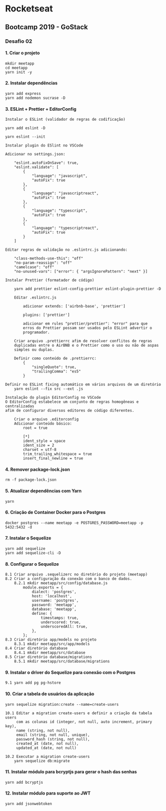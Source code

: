 # Rocketseat

## Bootcamp 2019 - GoStack

### Desafio 02

#### 1. Criar o projeto

    mkdir meetapp
    cd meetapp
    yarn init -y

#### 2. Instalar dependências

    yarn add express
    yarn add nodemon sucrase -D

#### 3. ESLint + Prettier + EditorConfig

    Instalar o ESLint (validador de regras de codificação)

    yarn add eslint -D

    yarn eslint --init

    Instalar plugin do ESlint no VSCode

    Adicionar no settings.json:

        "eslint.autoFixOnSave": true,
        "eslint.validate": [
            {
                "language": "javascript",
                "autoFix": true
            },
            {
                "language": "javascriptreact",
                "autoFix": true
            },
            {
                "language": "typescript",
                "autoFix": true
            },
            {
                "language": "typescriptreact",
                "autoFix": true
            }
        ]

    Editar regras de validação no .eslintrc.js adicionando:

        "class-methods-use-this": "off"
        "no-param-reassign": "off"
        "camelcase": "off"
        "no-unused-vars": ["error": { "argsIgnorePattern": "next" }]

    Instalar Prettier (formatador de código)

        yarn add prettier eslint-config-prettier eslint-plugin-prettier -D

        Editar .eslintrc.js

            adicionar extends: ['airbnb-base', 'prettier']

            plugins: ['prettier']

            adicionar em rules "prettier/prettier": "error" para que
            erros do Prettier possam ser usados pelo ESLint advertir o
            programador.

        Criar arquivo .prettierrc afim de resolver conflitos de regras
        duplicadas entre o AirBNB e o Prettier como o uso ou não de aspas
        simples ou duplas.

        Definir como conteúdo de .prettierrc:
            {
                "singleQuote": true,
                "trailingComma": "es5"
            }

    Definir no ESLint fixing automático em vários arquivos de um diretório
        yarn eslint --fix src --ext .js

    Instalação do plugin EditorConfig no VSCode
    O EditorConfig estabelece um conjunto de regras homogêneas e centralizadas
    afim de configurar diversos editores de código diferentes.

        Criar o arquivo .editorconfig
        Adicionar conteúdo básico:
            root = true

            [*]
            ident_style = space
            ident_size = 2
            charset = utf-8
            trim_trailing_whitespace = true
            insert_final_newline = true

#### 4. Remover package-lock.json

    rm -f package-lock.json

#### 5. Atualizar dependências com Yarn

    yarn

#### 6. Criação de Container Docker para o Postgres

    docker postgres --name meetapp -e POSTGRES_PASSWORD=meetapp -p 5432:5432 -d

#### 7. Instalar o Sequelize

    yarn add sequelize
    yarn add sequelize-cli -D

#### 8. Configurar o Sequelize

    8.1 Criar arquivo .sequelizerc no diretório do projeto (meetapp)
    8.2 Criar a configuração da conexão com o banco de dados.
        8.2.1 mkdir meetapp/src/config/database.js
            module.exports = {
                dialect: 'postgres',
                host: 'localhost',
                username: 'postgres',
                password: 'meetapp',
                database: 'meetapp',
                define: {
                    timestamps: true,
                    underscored: true,
                    underscoredAll: true,
                },
            };
    8.3 Criar diretório app/models no projeto
        8.3.1 mkdir meetapp/src/app/models
    8.4 Criar diretório database
        8.4.1 mkdir meetapp/src/database
    8.5 Criar diretório database/migrations
        8.5.1 mkdir meetapp/src/database/migrations

#### 9. Instalar o driver do Sequelize para conexão com o Postgres

    9.1 yarn add pg pg-hstore

#### 10. Criar a tabela de usuários da aplicação

    yarn sequelize migration:create --name=create-users

    10.1 Editar a migration create-users e definir a criação da tabela users
         com as colunas id (integer, not null, auto increment, primary key),
         name (string, not null),
         email (string, not null, unique),
         password_hash (string, not null),
         created_at (date, not null),
         updated_at (date, not null)

    10.2 Executar a migration create-users
        yarn sequelize db:migrate
#### 11. Instalar módulo para bcryptjs para gerar o hash das senhas
    yarn add bcryptjs

#### 12. Instalar módulo para suporte ao JWT
    yarn add jsonwebtoken
